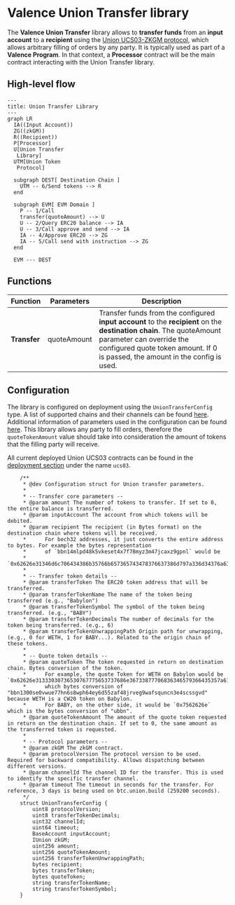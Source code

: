 # Valence Union Transfer library

The **Valence Union Transfer** library allows to **transfer funds** from an **input account** to a **recipient** using the [Union UCS03-ZKGM protocol](https://docs.union.build/ucs/03/), which allows arbitrary filling of orders by any party. It is typically used as part of a **Valence Program**. In that context, a **Processor** contract will be the main contract interacting with the Union Transfer library.

## High-level flow

```mermaid
---
title: Union Transfer Library
---
graph LR
  IA((Input Account))
  ZG((zkGM))
  R((Recipient))
  P[Processor]
  U[Union Transfer
   Library]
  UTM[Union Token
   Protocol]

  subgraph DEST[ Destination Chain ]
    UTM -- 6/Send tokens --> R
  end

  subgraph EVM[ EVM Domain ]
    P -- 1/Call
    transfer(quoteAmount) --> U
    U -- 2/Query ERC20 balance --> IA
    U -- 3/Call approve and send --> IA
    IA -- 4/Approve ERC20 --> ZG
    IA -- 5/Call send with instruction --> ZG
  end

  EVM --- DEST
```

## Functions

| Function     | Parameters  | Description                                                                                                                                                                                                                         |
| ------------ | ----------- | ----------------------------------------------------------------------------------------------------------------------------------------------------------------------------------------------------------------------------------- |
| **Transfer** | quoteAmount | Transfer funds from the configured **input account** to the **recipient** on the **destination chain**. The quoteAmount parameter can override the configured quote token amount. If 0 is passed, the amount in the config is used. |

## Configuration

The library is configured on deployment using the `UnionTransferConfig` type. A list of supported chains and their channels can be found [here](https://docs.union.build/protocol/chains/overview/). Additional information of parameters used in the configuration can be found [here](https://docs.union.build/ucs/03/). This library allows any party to fill orders, therefore the `quoteTokenAmount` value should take into consideration the amount of tokens that the filling party will receive.

All current deployed Union UCS03 contracts can be found in the [deployment section](https://docs.union.build/protocol/deployments/) under the name `ucs03`.

```solidity
    /**
     * @dev Configuration struct for Union transfer parameters.
     *
     * -- Transfer core parameters --
     * @param amount The number of tokens to transfer. If set to 0, the entire balance is transferred.
     * @param inputAccount The account from which tokens will be debited.
     * @param recipient The recipient (in Bytes format) on the destination chain where tokens will be received.
     *      For bech32 addresses, it just converts the entire address to bytes. For example the bytes representation
     *      of `bbn14mlpd48k5vkeset4x7f78myz3m47jcaxz9gpnl` would be
     *      `0x62626e31346d6c706434386b35766b657365743478376637386d797a336d34376a6361787a3967706e6c`
     *
     * -- Transfer token details --
     * @param transferToken The ERC20 token address that will be transferred.
     * @param transferTokenName The name of the token being transferred (e.g., "Babylon")
     * @param transferTokenSymbol The symbol of the token being transferred. (e.g., "BABY")
     * @param transferTokenDecimals The number of decimals for the token being transferred. (e.g., 6)
     * @param transferTokenUnwrappingPath Origin path for unwrapping, (e.g., 0 for WETH, 1 for BABY...). Related to the origin chain of these tokens.
     *
     * -- Quote token details --
     * @param quoteToken The token requested in return on destination chain. Bytes conversion of the token.
     *      For example, the quote Token for WETH on Babylon would be `0x62626e31333030736530767775653737686e36733877706836346579366435357a616634386a72766567397761667371756e636e33653473637373677664`
     *      which bytes conversion of "bbn1300se0vwue77hn6s8wph64ey6d55zaf48jrveg9wafsquncn3e4scssgvd" because WETH is a CW20 token on Babylon.
     *      For BABY, on the other side, it would be `0x7562626e` which is the bytes conversion of "ubbn".
     * @param quoteTokenAmount The amount of the quote token requested in return on the destination chain. If set to 0, the same amount as the transferred token is requested.
     *
     * -- Protocol parameters --
     * @param zkGM The zkGM contract.
     * @param protocolVersion The protocol version to be used. Required for backward compatibility. Allows dispatching between different versions.
     * @param channelId The channel ID for the transfer. This is used to identify the specific transfer channel.
     * @param timeout The timeout in seconds for the transfer. For reference, 3 days is being used on btc.union.build (259200 seconds).
     */
    struct UnionTransferConfig {
        uint8 protocolVersion;
        uint8 transferTokenDecimals;
        uint32 channelId;
        uint64 timeout;
        BaseAccount inputAccount;
        IUnion zkGM;
        uint256 amount;
        uint256 quoteTokenAmount;
        uint256 transferTokenUnwrappingPath;
        bytes recipient;
        bytes transferToken;
        bytes quoteToken;
        string transferTokenName;
        string transferTokenSymbol;
    }
```
